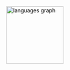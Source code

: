 <img src="https://github-readme-stats.vercel.app/api/top-langs?username=aungphyoex&locale=en&hide_title=false&layout=compact&card_width=320&langs_count=20&theme=dracula&hide_border=false&order=2" height="150" alt="languages graph"  />
